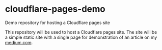 # cloudflare-pages-demo
Demo repository for hosting a Cloudflare pages site

This repository will be used to host a Cloudflare pages site. The site will be a simple static site with a single page for demonstration of an article on my [medium.com](https://tjtharrison.medium.com/).
